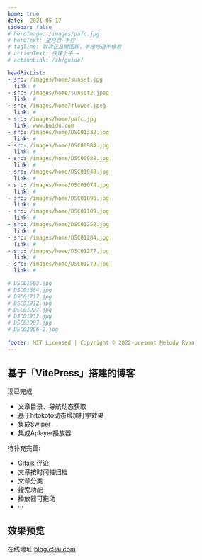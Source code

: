 ```yaml
---
home: true
date:  2021-05-17
sidebar: false
# heroImage: /images/pafc.jpg
# heroText: 望月台·手抄
# tagline: 取次花丛懒回顾，半缘修道半缘君
# actionText: 快速上手 →
# actionLink: /zh/guide/

headPicList:
- src: /images/home/sunset.jpg
  link: #
- src: /images/home/sunset2.jpeg
  link: #
- src: /images/home/flower.jpeg
  link: #
- src: /images/home/pafc.jpg
  link: www.baidu.com
- src: /images/home/DSC01332.jpg
  link: #
- src: /images/home/DSC00984.jpg
  link: #
- src: /images/home/DSC00988.jpg
  link: #
- src: /images/home/DSC01048.jpg
  link: #
- src: /images/home/DSC01074.jpg
  link: #
- src: /images/home/DSC01096.jpg
  link: #
- src: /images/home/DSC01109.jpg
  link: #  
- src: /images/home/DSC01252.jpg
  link: #  
- src: /images/home/DSC01284.jpg
  link: #  
- src: /images/home/DSC01277.jpg
  link: #  
- src: /images/home/DSC01279.jpg
  link: #  

# DSC01503.jpg
# DSC01684.jpg
# DSC01717.jpg
# DSC01912.jpg
# DSC01927.jpg
# DSC01932.jpg
# DSC01987.jpg
# DSC02006-2.jpg
  
footer: MIT Licensed | Copyright © 2022-present Melody Ryan
---
```



<!-- ![](images/pafc.jpg) -->

## 基于「VitePress」搭建的博客

现已完成:

- 文章目录、导航动态获取
- 基于hitokoto动态增加打字效果
- 集成Swiper
- 集成Aplayer播放器

待补充完善:
- Gitalk 评论
- 文章按时间轴归档
- 文章分类
- 搜索功能
- 播放器可拖动
- ···

## 效果预览

在线地址:[blog.c9ai.com](https://blog.c9ai.com/)

